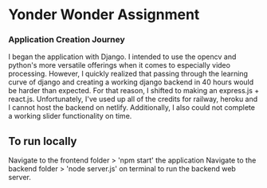 # Yonder Wonder Assignment

### Application Creation Journey
I began the application with Django. I intended to use the opencv and python's more versatile offerings when it comes to especially video processing. However, I quickly realized that passing through the learning curve of django and creating a working django backend in 40 hours would be harder than expected.
For that reason, I shifted to making an express.js + react.js. Unfortunately, I've used up all of the credits for railway, heroku and I cannot host the backend on netlify. Additionally, I also could not complete a working slider functionality on time. 

## To run locally
Navigate to the frontend folder > 'npm start' the application 
Navigate to the backend folder > 'node server.js' on terminal to run the backend web server.
